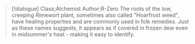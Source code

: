 >[!dialogue] Class;Alchemist Author;R-Zero
The roots of the low, creeping Rimewort plant, sometimes also called "Hoarfrost weed", have healing properties and are commonly used in folk remedies. Just as these names suggests, it appears as if covered in frozen dew even in midsummer's heat - making it easy to identify.